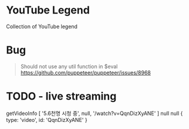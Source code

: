 # YouTube Legend
Collection of YouTube legend

# Bug
> Should not use any util function in $eval
https://github.com/puppeteer/puppeteer/issues/8968

# TODO - live streaming
getVideoInfo [ '5.6천명 시청 중', null, '/watch?v=QqnDizXyANE' ] null null { type: 'video', id: 'QqnDizXyANE' }